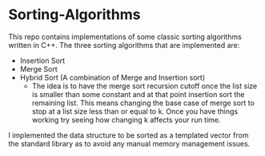 # Sorting-Algorithms

This repo contains implementations of some classic sorting algorithms written in C++. The three sorting algorithms that are implemented are:
 * Insertion Sort
 * Merge Sort
 * Hybrid Sort (A combination of Merge and Insertion sort)
   * The idea is to have the merge sort recursion cutoff once the list size is smaller than some constant and at that point insertion sort the remaining list. This means changing the base case of merge sort to stop at a list size less than or equal to k. Once you have things working try seeing how changing k affects your run time. 

I implemented the data structure to be sorted as a templated vector from the standard library as to avoid any manual memory management issues.
